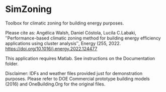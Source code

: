 # SimZoning
Toolbox for climatic zoning for building energy purposes.

Please cite as:
Angélica Walsh, Daniel Cóstola, Lucila C.Labaki, ʺPerformance-based climatic zoning method for building energy efficiency applications using cluster analysisʺ, Energy (255, 2022. https://doi.org/10.1016/j.energy.2022.124477

This application requires Matlab.
See instructions on the Documentation folder.

Disclaimer:
IDFs and weather files provided just for demonstration purposes.
Please refer to DOE Commercial prototype building models (2016) and OneBuilding.Org for the original files.
